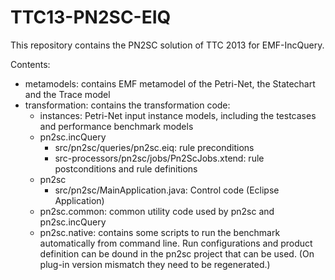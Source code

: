 TTC13-PN2SC-EIQ
===============

This repository contains the PN2SC solution of TTC 2013 for EMF-IncQuery.

Contents:
* metamodels: contains EMF metamodel of the Petri-Net, the Statechart and the Trace model
* transformation: contains the transformation code:
  * instances: Petri-Net input instance models, including the testcases and performance benchmark models
  * pn2sc.incQuery
     * src/pn2sc/queries/pn2sc.eiq: rule preconditions
     * src-processors/pn2sc/jobs/Pn2ScJobs.xtend: rule postconditions and rule definitions
  * pn2sc
     * src/pn2sc/MainApplication.java: Control code (Eclipse Application)
  * pn2sc.common: common utility code used by pn2sc and pn2sc.incQuery
  * pn2sc.native: contains some scripts to run the benchmark automatically from command line.
                  Run configurations and product definition can be dound in the pn2sc project
                  that can be used. (On plug-in version mismatch they need to be regenerated.)

